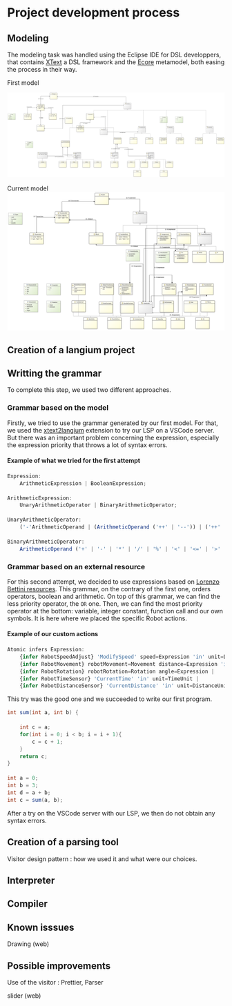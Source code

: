 # Project development process

## Modeling
The modeling task was handled using the Eclipse IDE for DSL developpers, that contains [XText](https://en.wikipedia.org/wiki/Xtext) a DSL framework and the [Ecore](https://en.wikipedia.org/wiki/Eclipse_Modeling_Framework#Ecore) metamodel, both easing the process in their way. 

First model

![first_model](models/first_model.svg)

Current model
![current_model](models/current_model.svg)


## Creation of a langium project

## Writting the grammar
To complete this step, we used two different approaches.

### Grammar based on the model
Firstly, we tried to use the grammar generated by our first model. For that, we used the [xtext2langium](https://github.com/TypeFox/xtext2langium) extension to try our LSP on a VSCode server. But there was an important problem concerning the expression, especially the expression priority that throws a lot of syntax errors.

#### Example of what we tried for the first attempt
```typescript
Expression:
    ArithmeticExpression | BooleanExpression;

ArithmeticExpression:
    UnaryArithmeticOperator | BinaryArithmeticOperator;

UnaryArithmeticOperator:
    ('-'ArithmeticOperand | (ArithmeticOperand ('++' | '--')) | ('++' | '--')ArithmeticOperand);

BinaryArithmeticOperator:
    ArithmeticOperand ('+' | '-' | '*' | '/' | '%' | '<' | '<=' | '>' | '>=' | '==' | '!=' | '+=' | '-=' | '*=' | '/=' | '%=') ArithmeticOperand;
```

### Grammar based on an external resource
For this second attempt, we decided to use expressions based on [Lorenzo Bettini resources](https://github.com/LorenzoBettini/packtpub-xtext-book-examples/tree/master).
This grammar, on the contrary of the first one, orders operators, boolean and arithmetic.
On top of this grammar, we can find the less priority operator, the `OR` one. Then, we can find the most priority operator at the bottom: variable, integer constant, function call and our own symbols. It is here where we placed the specific Robot actions. 

#### Example of our custom actions
```typescript
Atomic infers Expression:
    {infer RobotSpeedAdjust} 'ModifySpeed' speed=Expression 'in' unit=DistanceUnit |
    {infer RobotMovement} robotMovement=Movement distance=Expression 'in' unit=DistanceUnit |
    {infer RobotRotation} robotRotation=Rotation angle=Expression |
    {infer RobotTimeSensor} 'CurrentTime' 'in' unit=TimeUnit |
    {infer RobotDistanceSensor} 'CurrentDistance' 'in' unit=DistanceUnit
```
This try was the good one and we succeeded to write our first program. 

```java
int sum(int a, int b) {

    int c = a;
    for(int i = 0; i < b; i = i + 1){
        c = c + 1;
    }
    return c;
}

int a = 0;
int b = 3;
int d = a + b;
int c = sum(a, b);
```
After a try on the VSCode server with our LSP, we then do not obtain any syntax errors.

## Creation of a parsing tool
Visitor design pattern : how we used it and what were our choices.

## Interpreter

## Compiler

## Known isssues
Drawing (web)

## Possible improvements
Use of the visitor :
Prettier, Parser 

slider (web)



